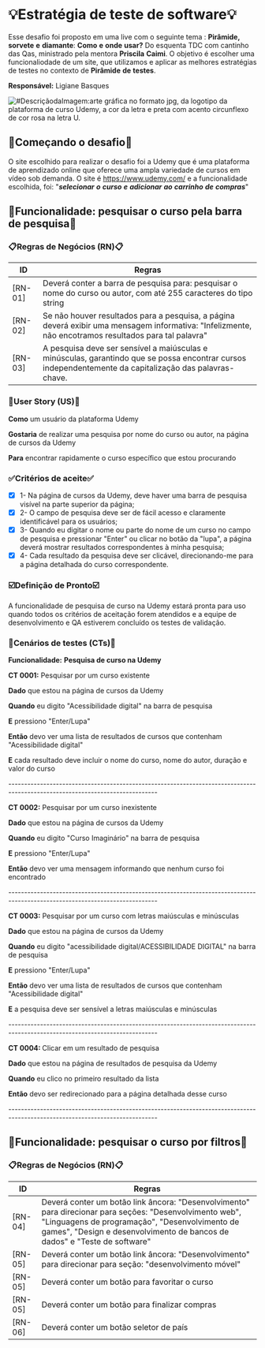  # 💡Estratégia de teste de software💡 #

Esse desafio foi proposto em uma live com o seguinte tema : **Pirâmide,** **sorvete** **e** **diamante**: **Como** **e** **onde** **usar?** Do esquenta TDC com cantinho das Qas, ministrado pela mentora **Priscila** **Caimi**. O objetivo é escolher uma funcionaliodade de um site, que utilizamos e aplicar as melhores estratégias de testes no contexto de **Pirâmide** **de** **testes**. 
<p><b>Responsável:</b> Ligiane Basques</p>

<picture>
  <source media="(prefers-color-scheme: dark)" srcset="https://logowik.com/content/uploads/images/udemy-new-20212512.jpg">
  <source media="(prefers-color-scheme: light)" srcset="https://logowik.com/content/uploads/images/udemy-new-20212512.jpg">
  <img alt="#DescriçãodaImagem:arte gráfica no formato jpg, da logotipo da plataforma de curso Udemy, a cor da letra e preta com acento circunflexo de cor rosa na letra U." src="https://logowik.com/content/uploads/images/udemy-new-20212512.jpg">
</picture>
 
 ## 🔨Começando o desafio🔨 ##

 O site escolhido para realizar o desafio foi a Udemy que é uma plataforma de aprendizado online que oferece uma ampla variedade de cursos em vídeo sob demanda. O site é https://www.udemy.com/ e a funcionalidade escolhida, foi: "***selecionar*** ***o*** ***curso*** ***e*** ***adicionar*** ***ao*** ***carrinho*** ***de*** ***compras***"

## 🔎Funcionalidade: pesquisar o curso pela barra de pesquisa🔎 ## 

### 📋Regras de Negócios (RN)📋 ### 

| ID | Regras |
| ------------- | ------------- |
| [RN-01] |  Deverá conter a barra de pesquisa para: pesquisar o nome do curso ou autor, com até 255 caracteres do tipo string|
| [RN-02] |  Se não houver resultados para a pesquisa, a página deverá exibir uma mensagem informativa: "Infelizmente, não encotramos resultados para tal palavra" |
| [RN-03] | A pesquisa deve ser sensível a maiúsculas e minúsculas, garantindo que se possa encontrar cursos independentemente da capitalização das palavras-chave. |

### 🎯User Story (US)🎯 ###

<p> <b>Como</b> um usuário da plataforma Udemy </p> 
<p> <b>Gostaria</b> de realizar uma pesquisa por nome do curso ou autor, na página de cursos da Udemy </p>
<p> <b>Para</b> encontrar rapidamente o curso específico que estou procurando</p>

### ✅Critérios de aceite✅ ####

- [x] 1- Na página de cursos da Udemy, deve haver uma barra de pesquisa visível na parte superior da página;
- [x] 2- O campo de pesquisa deve ser de fácil acesso e claramente identificável para os usuários;
- [x] 3- Quando eu digitar o nome ou parte do nome de um curso no campo de pesquisa e pressionar "Enter" ou clicar no botão da "lupa", a página deverá mostrar resultados correspondentes à minha pesquisa;
- [x] 4- Cada resultado da pesquisa deve ser clicável, direcionando-me para a página detalhada do curso correspondente.

### ☑️Definição de Pronto☑️ ###

A funcionalidade de pesquisa de curso na Udemy estará pronta para uso quando todos os critérios de aceitação forem atendidos e a equipe de desenvolvimento e QA estiverem concluído os testes de validação.

### 📝Cenários de testes (CTs)📝 ###

**Funcionalidade:** **Pesquisa de curso na Udemy**
<p><b>CT 0001:</b> Pesquisar por um curso existente</p>
<p><b>Dado</b> que estou na página de cursos da Udemy</p>
<p><b>Quando</b> eu digito "Acessibilidade digital" na barra de pesquisa</p>
<p><b>E</b> pressiono "Enter/Lupa"</p>
<p><b>Então</b> devo ver uma lista de resultados de cursos que contenham "Acessibilidade digital"</p>
<p><b>E</b> cada resultado deve incluir o nome do curso, nome do autor, duração e valor do curso</p>
-----------------------------------------------------------------------------------------------------------------------------

<p><b>CT 0002:</b> Pesquisar por um curso inexistente</p>
<p><b>Dado</b> que estou na página de cursos da Udemy<p>
<p><b>Quando</b> eu digito "Curso Imaginário" na barra de pesquisa</p>
<p><b>E</b> pressiono "Enter/Lupa"</p>
<p><b>Então</b> devo ver uma mensagem informando que nenhum curso foi encontrado</p>
-----------------------------------------------------------------------------------------------------------------------------

<p><b>CT 0003:</b> Pesquisar por um curso com letras maiúsculas e minúsculas</p>
<p><b>Dado</b> que estou na página de cursos da Udemy</p>
<p><b>Quando</b> eu digito "acessibilidade digital/ACESSIBILIDADE DIGITAL" na barra de pesquisa</p>
<p><b>E</b> pressiono "Enter/Lupa"</p>
<p><b>Então</b> devo ver uma lista de resultados de cursos que contenham "Acessibilidade digital"</p>
<p><b>E</b> a pesquisa deve ser sensível a letras maiúsculas e minúsculas</p>
-----------------------------------------------------------------------------------------------------------------------------

<p><b>CT 0004: </b>Clicar em um resultado de pesquisa</p>
<p><b>Dado</b> que estou na página de resultados de pesquisa da Udemy</p>
<p><b>Quando</b> eu clico no primeiro resultado da lista</p>
<p><b>Então</b> devo ser redirecionado para a página detalhada desse curso</p>
-----------------------------------------------------------------------------------------------------------------------------

## 🔎Funcionalidade: pesquisar o curso por filtros🔎 ## 

### 📋Regras de Negócios (RN)📋 ### 

| ID | Regras |
| ------------- | ------------- |
| [RN-04] |  Deverá conter um botão link âncora: "Desenvolvimento" para direcionar para seções: "Desenvolvimento web", "Linguagens de programação", "Desenvolvimento de games", "Design e desenvolvimento de bancos de dados" e "Teste de software"  |
| [RN-05] |  Deverá conter um botão link âncora: "Desenvolvimento" para direcionar para seção: "desenvolvimento móvel" |
| [RN-05] |  Deverá conter um botão para favoritar o curso|
| [RN-05] |  Deverá conter um botão para finalizar compras |
| [RN-06] |  Deverá conter um botão seletor de país |
 

